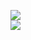 [![](https://img.shields.io/badge/Made%20With-Github%20Spray-lightgrey.svg?style=for-the-badge&logo=github)](https://github.com/Annihil/github-spray#24323)  
[![](https://i.imgur.com/2DrTn0Z.gif)](https://github.com/Annihil/github-spray)